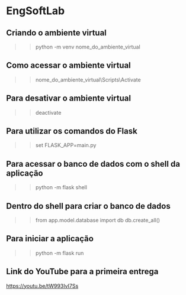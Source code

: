# EngSoftLab

## Criando o ambiente virtual 
>> python -m venv nome_do_ambiente_virtual

## Como acessar o ambiente virtual
>> nome_do_ambiente_virtual\Scripts\Activate

## Para desativar o ambiente virtual
>> deactivate

## Para utilizar os comandos do Flask
>> set FLASK_APP=main.py

## Para acessar o banco de dados com o shell da aplicação 
>> python -m flask shell

## Dentro do shell para criar o banco de dados
>> from app.model.database import db 
>> db.create_all()

## Para iniciar a aplicação
>> python -m flask run
>> 

## Link do YouTube para a primeira entrega 
https://youtu.be/tW993IvI7Ss


